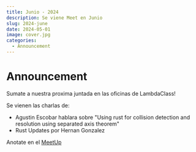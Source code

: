 ```yaml
---
title: Junio - 2024
description: Se viene Meet en Junio
slug: 2024-june
date: 2024-05-01
image: cover.jpg
categories:
  - Announcement
---
```


# Announcement

Sumate a nuestra proxima juntada en las oficinas de LambdaClass!

Se vienen las charlas de:

- Agustin Escobar hablara sobre "Using rust for collision detection and resolution using separated axis theorem"
- Rust Updates por Hernan Gonzalez

Anotate en el [MeetUp](https://www.meetup.com/rust-argentina/events/299740249/)
